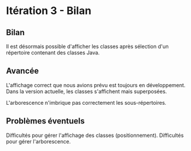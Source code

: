 # Itération 3 - Bilan
## Bilan
Il est désormais possible d'afficher les classes après sélection d'un répertoire contenant des classes Java.
## Avancée
L'affichage correct que nous avions prévu est toujours en développement.
Dans la version actuelle, les classes s'affichent mais superposées.

L'arborescence n'imbrique pas correctement les sous-répertoires.

## Problèmes éventuels
Difficultés pour gérer l'affichage des classes (positionnement).
Difficultés pour gérer l'arborescence.